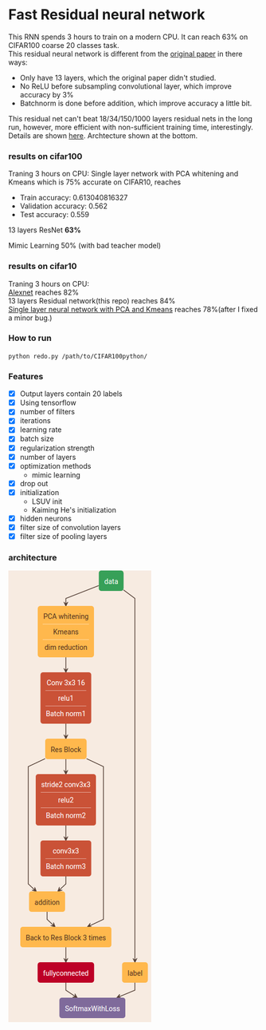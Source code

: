 # Fast Residual neural network  
This RNN spends 3 hours to train on a modern CPU. It can reach 63% on CIFAR100 coarse 20 classes task.   
This residual neural network is different from the [original paper](https://github.com/KaimingHe/deep-residual-networks) in there ways:
- Only have 13 layers, which the original paper didn't studied.  
- No ReLU before subsampling convolutional layer, which improve accuracy by 3%  
- Batchnorm is done before addition, which improve accuracy a little bit.  

This residual net can't beat 18/34/150/1000 layers residual nets in the long run, however, more efficient with non-sufficient training time, interestingly.  
Details are shown [here](report/mp2_Yihui%20He.pdf). Archtecture shown at the bottom.  

### results on cifar100  
Traning 3 hours on CPU:
Single layer network with PCA whitening and Kmeans which is 75% accurate on CIFAR10, reaches   
- Train accuracy:  0.613040816327
- Validation accuracy:  0.562
- Test accuracy:  0.559
  
13 layers ResNet **63%**  
  
Mimic Learning  50% (with bad teacher model)  

### results on cifar10  
Traning 3 hours on CPU:  
[Alexnet](https://www.tensorflow.org/versions/r0.8/tutorials/deep_cnn/index.html) reaches 82%  
13 layers Residual network(this repo) reaches 84%  
[Single layer neural network with PCA and Kmeans](https://github.com/yihui-he/Single-Layer-neural-network-with-PCAwhitening-Kmeans) reaches 78%(after I fixed a minor bug.)  

### How to run  
`python redo.py /path/to/CIFAR100python/`  

### Features  
- [x] Output layers contain 20 labels
- [x] Using tensorflow
- [x] number of filters
- [x] iterations
- [x] learning rate
- [x] batch size
- [x] regularization strength
- [x] number of layers
- [x] optimization methods
  - mimic learning
- [x] drop out
- [x] initialization
  - LSUV init
  - Kaiming He's initialization
- [x] hidden neurons
- [x] filter size of convolution layers
- [x] filter size of pooling layers  

### architecture  
![arch](report/arch.png)


